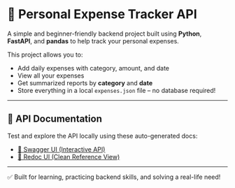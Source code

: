# 💸 Personal Expense Tracker API

A simple and beginner-friendly backend project built using **Python**, **FastAPI**, and **pandas** to help track your personal expenses.

This project allows you to:

- Add daily expenses with category, amount, and date
- View all your expenses
- Get summarized reports by **category** and **date**
- Store everything in a local `expenses.json` file – no database required!

---

## 📘 API Documentation

Test and explore the API locally using these auto-generated docs:

- [🔹 Swagger UI (Interactive API)](http://127.0.0.1:8000/docs)
- [🔸 Redoc UI (Clean Reference View)](http://127.0.0.1:8000/redoc)

---

✅ Built for learning, practicing backend skills, and solving a real-life need!

